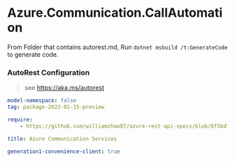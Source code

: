 # Azure.Communication.CallAutomation

From Folder that contains autorest.md, Run `dotnet msbuild /t:GenerateCode` to generate code.

### AutoRest Configuration
> see https://aka.ms/autorest

```yaml
model-namespace: false
tag: package-2023-01-15-preview

require:
    - https://github.com/williamzhao87/azure-rest-api-specs/blob/8f5bd72f81f7fa9020f6834f06f3db54a475ee68/specification/communication/data-plane/CallAutomation/readme.md

title: Azure Communication Services

generation1-convenience-client: true
```
